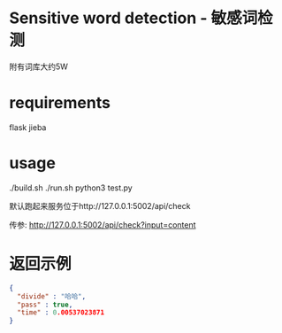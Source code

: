 # Sensitive word detection - 敏感词检测

附有词库大约5W

# requirements
flask
jieba

# usage
./build.sh
./run.sh
python3 test.py

默认跑起来服务位于http://127.0.0.1:5002/api/check

传参: http://127.0.0.1:5002/api/check?input=content

# 返回示例 
~~~json
{
  "divide" : "哈哈",
  "pass" : true,
  "time" : 0.00537023871
}
~~~
